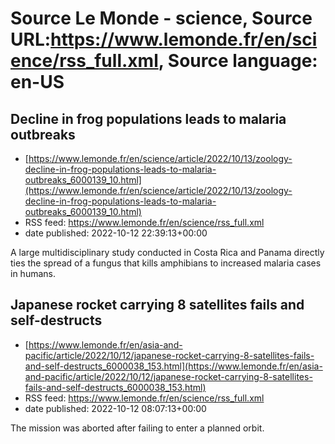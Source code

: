 # Source Le Monde - science, Source URL:https://www.lemonde.fr/en/science/rss_full.xml, Source language: en-US

## Decline in frog populations leads to malaria outbreaks
 - [https://www.lemonde.fr/en/science/article/2022/10/13/zoology-decline-in-frog-populations-leads-to-malaria-outbreaks_6000139_10.html](https://www.lemonde.fr/en/science/article/2022/10/13/zoology-decline-in-frog-populations-leads-to-malaria-outbreaks_6000139_10.html)
 - RSS feed: https://www.lemonde.fr/en/science/rss_full.xml
 - date published: 2022-10-12 22:39:13+00:00

A large multidisciplinary study conducted in Costa Rica and Panama directly ties the spread of a fungus that kills amphibians to increased malaria cases in humans.

## Japanese rocket carrying 8 satellites fails and self-destructs
 - [https://www.lemonde.fr/en/asia-and-pacific/article/2022/10/12/japanese-rocket-carrying-8-satellites-fails-and-self-destructs_6000038_153.html](https://www.lemonde.fr/en/asia-and-pacific/article/2022/10/12/japanese-rocket-carrying-8-satellites-fails-and-self-destructs_6000038_153.html)
 - RSS feed: https://www.lemonde.fr/en/science/rss_full.xml
 - date published: 2022-10-12 08:07:13+00:00

The mission was aborted after failing to enter a planned orbit.
